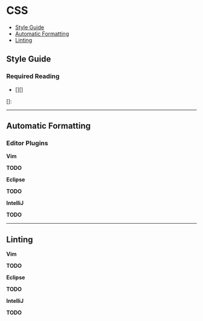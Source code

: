 # CSS

 - [Style Guide](#style-guide)
 - [Automatic Formatting](#automatic-formatting)
 - [Linting](#linting)

## Style Guide

### Required Reading

 - [][]

[]: 

- - -

## Automatic Formatting

### Editor Plugins

**Vim**

**TODO**

**Eclipse**

**TODO**

**IntelliJ**

**TODO**

- - -

## Linting

**Vim**

**TODO**

**Eclipse**

**TODO**

**IntelliJ**

**TODO**
